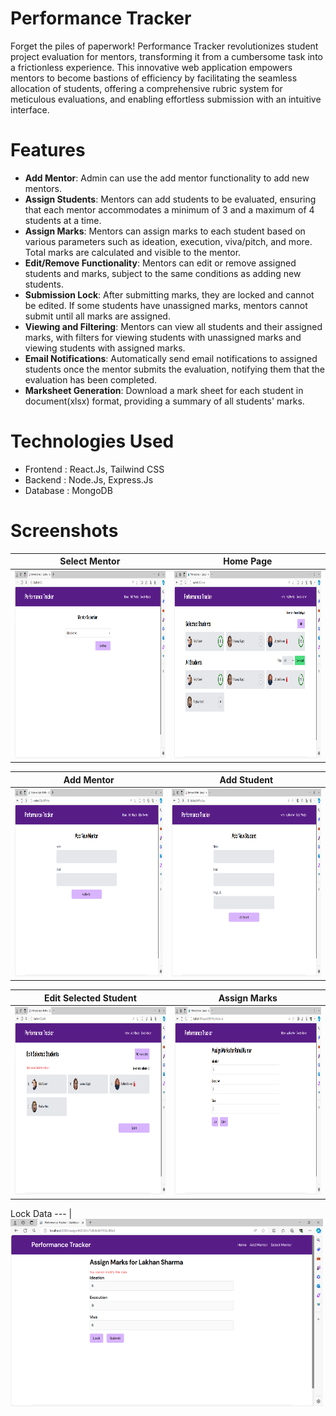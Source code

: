 # Performance Tracker

Forget the piles of paperwork! Performance Tracker revolutionizes student project evaluation for mentors, transforming it from a cumbersome task into a frictionless experience. This innovative web application empowers mentors to become bastions of efficiency by facilitating the seamless allocation of students, offering a comprehensive rubric system for meticulous evaluations, and enabling effortless submission with an intuitive interface.

# Features

- **Add Mentor**: Admin can use the add mentor functionality to add new mentors.
- **Assign Students**: Mentors can add students to be evaluated, ensuring that each mentor accommodates a minimum of 3 and a maximum of 4 students at a time.
- **Assign Marks**: Mentors can assign marks to each student based on various parameters such as ideation, execution, viva/pitch, and more. Total marks are calculated and visible to the mentor.
- **Edit/Remove Functionality**: Mentors can edit or remove assigned students and marks, subject to the same conditions as adding new students.
- **Submission Lock**: After submitting marks, they are locked and cannot be edited. If some students have unassigned marks, mentors cannot submit until all marks are assigned.
- **Viewing and Filtering**: Mentors can view all students and their assigned marks, with filters for viewing students with unassigned marks and viewing students with assigned marks.
- **Email Notifications**: Automatically send email notifications to assigned students once the mentor submits the evaluation, notifying them that the evaluation has been completed.
- **Marksheet Generation**: Download a mark sheet for each student in document(xlsx) format, providing a summary of all students' marks.

# Technologies Used

- Frontend : React.Js, Tailwind CSS
- Backend : Node.Js, Express.Js
- Database : MongoDB

# Screenshots

Select Mentor | Home Page 
--- | --- |
<img src="https://github.com/rahulmangla28/Performance_Tracker/blob/main/Screenshots/Select%20Mentor.png" height="300" width="500" > | <img src="https://github.com/rahulmangla28/Performance_Tracker/blob/main/Screenshots/Home%20Page.png" height="300" width="500" >

Add Mentor | Add Student
--- | --- |
<img src="https://github.com/rahulmangla28/Performance_Tracker/blob/main/Screenshots/Add%20New%20Mentor.png" height="300" width="500" >  | <img src="https://github.com/rahulmangla28/Performance_Tracker/blob/main/Screenshots/Add%20New%20Student.png" height = "300" width="500" >

Edit Selected Student | Assign Marks
--- | --- |
<img src="https://github.com/rahulmangla28/Performance_Tracker/blob/main/Screenshots/Edit%20Selected%20Students.png" height="300" width="500" > | <img src="https://github.com/rahulmangla28/Performance_Tracker/blob/main/Screenshots/Assign%20Marks.png" height="300" width="500" >

Lock Data
--- |
<img src="https://github.com/rahulmangla28/Performance_Tracker/blob/main/Screenshots/Locked%20Data.png" height="300" width="500" > 



